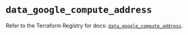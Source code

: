 # `data_google_compute_address`

Refer to the Terraform Registry for docs: [`data_google_compute_address`](https://registry.terraform.io/providers/hashicorp/google/5.43.0/docs/data-sources/compute_address).
